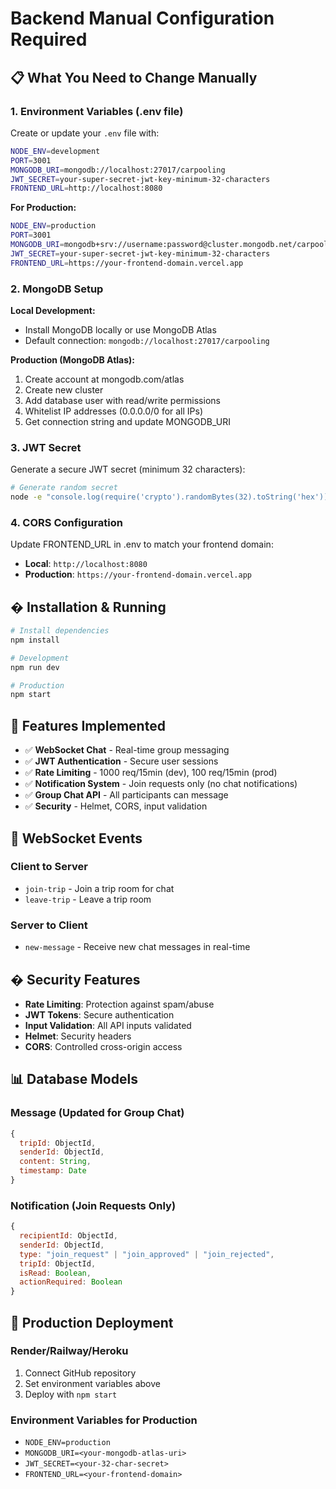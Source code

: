 # Backend Manual Configuration Required

## 📋 What You Need to Change Manually

### 1. Environment Variables (.env file)
Create or update your `.env` file with:

```bash
NODE_ENV=development
PORT=3001
MONGODB_URI=mongodb://localhost:27017/carpooling
JWT_SECRET=your-super-secret-jwt-key-minimum-32-characters
FRONTEND_URL=http://localhost:8080
```

**For Production:**
```bash
NODE_ENV=production
PORT=3001
MONGODB_URI=mongodb+srv://username:password@cluster.mongodb.net/carpooling
JWT_SECRET=your-super-secret-jwt-key-minimum-32-characters
FRONTEND_URL=https://your-frontend-domain.vercel.app
```

### 2. MongoDB Setup

**Local Development:**
- Install MongoDB locally or use MongoDB Atlas
- Default connection: `mongodb://localhost:27017/carpooling`

**Production (MongoDB Atlas):**
1. Create account at mongodb.com/atlas
2. Create new cluster
3. Add database user with read/write permissions
4. Whitelist IP addresses (0.0.0.0/0 for all IPs)
5. Get connection string and update MONGODB_URI

### 3. JWT Secret
Generate a secure JWT secret (minimum 32 characters):
```bash
# Generate random secret
node -e "console.log(require('crypto').randomBytes(32).toString('hex'))"
```

### 4. CORS Configuration
Update FRONTEND_URL in .env to match your frontend domain:
- **Local**: `http://localhost:8080`
- **Production**: `https://your-frontend-domain.vercel.app`

## � Installation & Running

```bash
# Install dependencies
npm install

# Development
npm run dev

# Production
npm start
```

## 🔧 Features Implemented

- ✅ **WebSocket Chat** - Real-time group messaging
- ✅ **JWT Authentication** - Secure user sessions
- ✅ **Rate Limiting** - 1000 req/15min (dev), 100 req/15min (prod)
- ✅ **Notification System** - Join requests only (no chat notifications)
- ✅ **Group Chat API** - All participants can message
- ✅ **Security** - Helmet, CORS, input validation

## 📡 WebSocket Events

### Client to Server
- `join-trip` - Join a trip room for chat
- `leave-trip` - Leave a trip room

### Server to Client  
- `new-message` - Receive new chat messages in real-time

## �️ Security Features

- **Rate Limiting**: Protection against spam/abuse
- **JWT Tokens**: Secure authentication
- **Input Validation**: All API inputs validated
- **Helmet**: Security headers
- **CORS**: Controlled cross-origin access

## 📊 Database Models

### Message (Updated for Group Chat)
```javascript
{
  tripId: ObjectId,
  senderId: ObjectId,
  content: String,
  timestamp: Date
}
```

### Notification (Join Requests Only)
```javascript
{
  recipientId: ObjectId,
  senderId: ObjectId, 
  type: "join_request" | "join_approved" | "join_rejected",
  tripId: ObjectId,
  isRead: Boolean,
  actionRequired: Boolean
}
```

## 🔧 Production Deployment

### Render/Railway/Heroku
1. Connect GitHub repository
2. Set environment variables above
3. Deploy with `npm start`

### Environment Variables for Production
- `NODE_ENV=production`
- `MONGODB_URI=<your-mongodb-atlas-uri>`
- `JWT_SECRET=<your-32-char-secret>`
- `FRONTEND_URL=<your-frontend-domain>`

